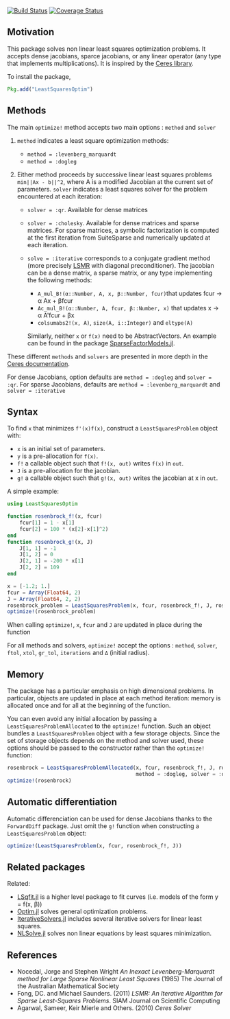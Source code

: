[![Build Status](https://travis-ci.org/matthieugomez/LeastSquaresOptim.jl.svg?branch=master)](https://travis-ci.org/matthieugomez/LeastSquaresOptim.jl)
[![Coverage Status](https://coveralls.io/repos/matthieugomez/LeastSquaresOptim.jl/badge.svg?branch=master&service=github)](https://coveralls.io/github/matthieugomez/LeastSquaresOptim.jl?branch=master)
## Motivation

This package solves non linear least squares optimization problems. It accepts dense jacobians, sparce jacobians, or any linear operator (any type that implements multiplications). It is inspired by the [Ceres library](http://ceres-solver.org/solving.html). 

To install the package,
```julia
Pkg.add("LeastSquaresOptim")
```

## Methods

The main `optimize!` method accepts two main options : `method` and `solver`

1. `method` indicates a least square optimization methods:

	- `method = :levenberg_marquardt`
	- `method = :dogleg`

2. Either method proceeds by successive linear least squares problems `min||Ax - b||^2`, where A is a modified Jacobian at the current set of parameters. `solver` indicates a least squares solver for the problem encountered at each iteration:

	- `solver = :qr`. Available for dense matrices
	- `solver = :cholesky`. Available for dense matrices and sparse matrices. For sparse matrices, a symbolic factorization is computed at the first iteration from SuiteSparse and numerically updated at each iteration.
	- `solve = :iterative` corresponds to a conjugate gradient method (more precisely [LSMR]([http://web.stanford.edu/group/SOL/software/lsmr/) with diagonal preconditioner). The jacobian can be a dense matrix, a sparse matrix, or any type implementing the following methods:
		- `A_mul_B!(α::Number, A, x, β::Number, fcur)`that  updates fcur -> α Ax + βfcur
		- `Ac_mul_B!(α::Number, A, fcur, β::Number, x)` that updates x -> α A'fcur + βx
		- `colsumabs2!(x, A)`, `size(A, i::Integer)` and `eltype(A)`
		
		Similarly, neither `x` or `f(x)` need to be AbstractVectors. An example can be found in the package [SparseFactorModels.jl](https://github.com/matthieugomez/SparseFactorModels.jl).

These different `methods` and `solvers` are presented in more depth in the [Ceres documentation](http://ceres-solver.org/solving.html). 

For dense Jacobians, option defaults are `method = :dogleg` and `solver = :qr`. For sparse Jacobians, defaults are  `method = :levenberg_marquardt` and `solver = :iterative` 


## Syntax

To find `x` that minimizes `f'(x)f(x)`, construct a `LeastSquaresProblem` object with:
 - `x` is an initial set of parameters.
 - `y` is a pre-allocation for `f(x)`.
 - `f!` a callable object such that `f!(x, out)` writes `f(x)` in `out`.
 - `J` is a pre-allocation for the jacobian.
 - `g!` a callable object such that `g!(x, out)` writes the jacobian at x in `out`.


A simple example:
```julia
using LeastSquaresOptim

function rosenbrock_f!(x, fcur)
	fcur[1] = 1 - x[1]
	fcur[2] = 100 * (x[2]-x[1]^2)
end
function rosenbrock_g!(x, J)
	J[1, 1] = -1
	J[1, 2] = 0
	J[2, 1] = -200 * x[1]
	J[2, 2] = 109
end

x = [-1.2; 1.]
fcur = Array(Float64, 2)
J = Array(Float64, 2, 2)
rosenbrock_problem = LeastSquaresProblem(x, fcur, rosenbrock_f!, J, rosenbrock_g!)
optimize!(rosenbrock_problem)
```

When calling `optimize!`, `x`, `fcur` and `J` are updated in place during the function

For all methods and solvers, `optimize!` accept the options : `method`, `solver`, `ftol`, `xtol`, `gr_tol`, `iterations` and `Δ` (initial radius).

## Memory 
The package has a particular emphasis on high dimensional problems. In particular, objects are updated in place at each method iteration: memory is allocated once and for all at the beginning of the function. 

You can even avoid any initial allocation by passing a `LeastSquaresProblemAllocated` to the `optimize!` function. Such an object bundles a `LeastSquaresProblem` object with a few storage objects. Since the set of storage objects depends on the method and solver used, these options should be passed to the constructor rather than the `optimize!` function:
```julia
rosenbrock = LeastSquaresProblemAllocated(x, fcur, rosenbrock_f!, J, rosenbrock_g!; 
                                          method = :dogleg, solver = :qr)
optimize!(rosenbrock)
```

## Automatic differentiation
Automatic differenciation can be used for dense Jacobians thanks to the `ForwardDiff` package. 
Just omit the `g!` function when constructing a `LeastSquaresProblem` object:

```julia
optimize!(LeastSquaresProblem(x, fcur, rosenbrock_f!, J))
```


## Related packages
Related:
- [LSqfit.jl](https://github.com/JuliaOpt/LsqFit.jl) is a higher level package to fit curves (i.e. models of the form y = f(x, β))
- [Optim.jl](https://github.com/JuliaOpt/Optim.jl) solves general optimization problems.
- [IterativeSolvers.jl](https://github.com/JuliaLang/IterativeSolvers.jl) includes several iterative solvers for linear least squares.
- [NLSolve.jl](https://github.com/EconForge/NLsolve.jl) solves non linear equations by least squares minimization.


## References
- Nocedal, Jorge and Stephen Wright *An Inexact Levenberg-Marquardt method for Large Sparse Nonlinear Least Squares*  (1985) The Journal of the Australian Mathematical Society
- Fong, DC. and Michael Saunders. (2011) *LSMR: An Iterative Algorithm for Sparse Least-Squares Problems*.  SIAM Journal on Scientific Computing
- Agarwal, Sameer, Keir Mierle and Others. (2010) *Ceres Solver*

